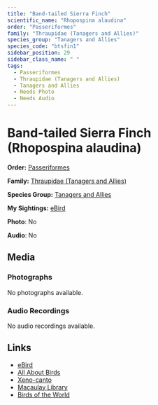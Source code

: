 ```yaml
---
title: "Band-tailed Sierra Finch"
scientific_name: "Rhopospina alaudina"
order: "Passeriformes"
family: "Thraupidae (Tanagers and Allies)"
species_group: "Tanagers and Allies"
species_code: "btsfin1"
sidebar_position: 29
sidebar_class_name: " "
tags: 
  - Passeriformes
  - Thraupidae (Tanagers and Allies)
  - Tanagers and Allies
  - Needs Photo
  - Needs Audio
---
```


# Band-tailed Sierra Finch (Rhopospina alaudina)

**Order:** [Passeriformes](/tags/passeriformes)

**Family:** [Thraupidae (Tanagers and Allies)](/tags/thraupidae-tanagers-and-allies)

**Species Group:** [Tanagers and Allies](/tags/tanagers-and-allies)

**My Sightings:** [eBird](https://ebird.org/lifelist?r=world&time=life&spp=btsfin1)

**Photo**: No 

**Audio**: No

## Media
### Photographs
No photographs available.

### Audio Recordings
No audio recordings available.

## Links
* [eBird](https://ebird.org/species/btsfin1) 
* [All About Birds](https://www.allaboutbirds.org/guide/btsfin1) 
* [Xeno-canto](https://www.xeno-canto.org/species/rhopospina-alaudina) 
* [Macaulay Library](https://search.macaulaylibrary.org/catalog?taxonCode=btsfin1&sort=rating_rank_desc)
* [Birds of the World](https://birdsoftheworld.org/bow/species/btsfin1)
